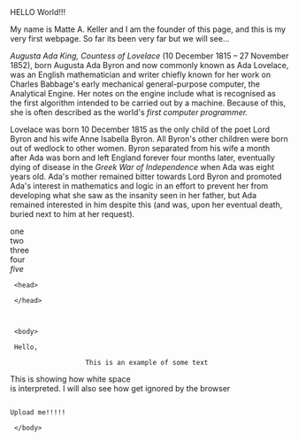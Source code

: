 <html lang="en">
<head>
  <meta charset="utf-8">
  <meta name="viewport" content="width=device-width, initial-scale=1">

  <title>A Basic HTML5 Template</title>
  <meta name="description" content="A simple HTML5 Template for new projects.">
  <meta name="author" content="SitePoint">

  <meta property="og:title" content="A Basic HTML5 Template">
  <meta property="og:type" content="website">
  <meta property="og:url" content="https://www.sitepoint.com/a-basic-html5-template/">
  <meta property="og:description" content="A simple HTML5 Template for new projects.">
  <meta property="og:image" content="image.png">
</head>

<body>
HELLO World!!!
 <p>My name is Matte A. Keller and I am the founder of this page, and this is my very first webpage. So far its been very far but we will see...<p>
</body>
</html>

<head></head>

<body>


<p><em>Augusta Ada King, Countess of Lovelace</em> (10 December 1815 – 27 November 1852), born Augusta Ada Byron and now commonly known as Ada Lovelace, was an English mathematician and writer chiefly known for her work on Charles Babbage's early mechanical general-purpose computer, the Analytical Engine. Her notes on the engine include what is recognised as the first algorithm intended to be carried out by a machine. Because of this, she is often described as the world's <em>first computer programmer.</em></p>

<p>Lovelace was born 10 December 1815 as the only child of the poet Lord Byron and his wife Anne Isabella Byron. All Byron's other children were born out of wedlock to other women. Byron separated from his wife a month after Ada was born and left England forever four months later, eventually dying of disease in the <em>Greek War of Independence</em> when Ada was eight years old. Ada's mother remained bitter towards Lord Byron and promoted Ada's interest in mathematics and logic in an effort to prevent her from developing what she saw as the insanity seen in her father, but Ada remained interested in him despite this (and was, upon her eventual death, buried next to him at her request).</p>


</body>
<body>
<div>one<div>
<div>two<div>
<div>three<div>
<div>four<div>
<div><em>five</em> <div>


<html>

     <head>

     </head>

 

     <body>

     Hello,

                       This is an example of some text

This is showing how white space <br> is interpreted.  I will also see how <!-- comments --> get ignored by the browser

 

                                                                                      Upload me!!!!! 

     </body>

</html>

